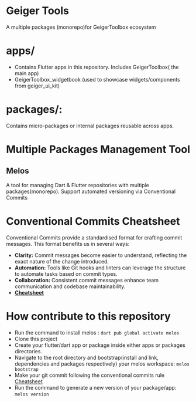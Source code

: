 # Geiger Tools
 A multiple packages (monorepo)for GeigerToolbox ecosystem

# apps/
- Contains Flutter apps in this repository. Includes GeigerToolbox( the main app)
- GeigerToolbox_widgetbook (used to showcase widgets/components from geiger_ui_kit)
# packages/: 
Contains micro-packages or internal packages reusable across apps.
  
# Multiple Packages Management Tool
## Melos
A tool for managing Dart & Flutter repositories with multiple packages(monorepo). Support automated versioning via Conventional Commits

# Conventional Commits Cheatsheet
Conventional Commits provide a standardised format for crafting commit messages. This format benefits us in several ways: 

- **Clarity:** Commit messages become easier to understand, reflecting the exact nature of the change introduced.
- **Automation:** Tools like Git hooks and linters can leverage the structure to automate tasks based on commit types.
- **Collaboration:** Consistent commit messages enhance team communication and codebase maintainability.
- **[Cheatsheet](https://gist.github.com/qoomon/5dfcdf8eec66a051ecd85625518cfd13)** 
  
# How contribute to this repository
  * Run the command to install melos :  `dart pub global activate melos` 
  * Clone this project
  * Create your flutter/dart app or package inside either apps or packages directories.
  * Navigate to the root directory and bootstrap(install and link, dependencies and packages respectively) your melos workspace: `melos bootstrap`
  * Make your git commit following the conventional commits rule [Cheatsheet](https://gist.github.com/qoomon/5dfcdf8eec66a051ecd85625518cfd13)
  * Run the command to generate a new version of your package/app: `melos version` 
